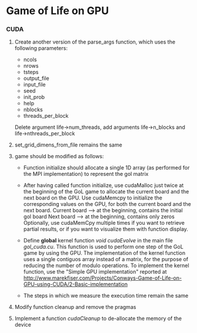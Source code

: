 # Game of Life on GPU

### CUDA

1. Create another version of the parse_args function, which uses the following parameters:

    - ncols
    - nrows
    - tsteps
    - output_file
    - input_file
    - seed
    - init_prob
    - help
    - nblocks
    - threads_per_block

   Delete argument life->num_threads, add arguments life->n_blocks and life->nthreads_per_block

2. set_grid_dimens_from_file remains the same

3. game should be modified as follows:

    - Function initialize should allocate a single 1D array (as performed for the MPI implementation) to 
      represent the gol matrix

    - After having called function initialize, use cudaMalloc just twice at the beginning of the GoL game to allocate
      the current board and the next board on the GPU. Use cudaMemcpy to initialize the corresponding values on the GPU, for both
      the current board and the next board. 
        Current board --> at the beginning, contains the initial gol board
        Next board --> at the beginning, contains only zeros
      Optionally, use cudaMemCpy multiple times if you want to retrieve partial results, or if you want to visualize them
      with function display.

    - Define __global__ kernel function *void cudaEvolve* in the main file *gol_cuda.cu*. This function is used to perform
      one step of the GoL game by using the GPU. The implementation of the kernel function uses a single contiguos array 
      instead of a matrix, for the purpose of reducing the number of modulo operations. To implement the kernel function,
      use the "Simple GPU implementation" reported at http://www.marekfiser.com/Projects/Conways-Game-of-Life-on-GPU-using-CUDA/2-Basic-implementation
     
    - The steps in which we measure the execution time remain the same

 4. Modify function cleanup and remove the pragmas

 5. Implement a function *cudaCleanup* to de-allocate the memory of the device